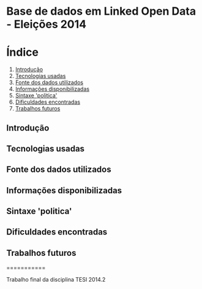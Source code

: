 # Base de dados em Linked Open Data - Eleições 2014

# Índice
1. [Introdução](#introdução)
1. [Tecnologias usadas](#tecnologias-usadas)
1. [Fonte dos dados utilizados](#fonte-dos-dados-utilizados)
1. [Informações disponibilizadas](#informações-disponibilizadas)
1. [Sintaxe 'politica'](#sintaxe-'politica')
1. [Dificuldades encontradas](#dificuldades-encontradas)
1. [Trabalhos futuros](#trabalhos-futuros)

## Introdução

## Tecnologias usadas

## Fonte dos dados utilizados

## Informações disponibilizadas

## Sintaxe 'politica'

## Dificuldades encontradas

## Trabalhos futuros

===========

Trabalho final da disciplina TESI 2014.2
